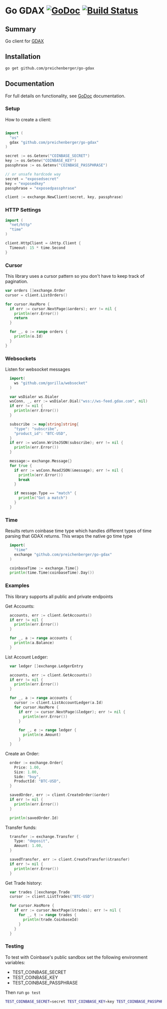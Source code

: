 Go GDAX [![GoDoc](http://img.shields.io/badge/godoc-reference-blue.svg)](http://godoc.org/github.com/preichenberger/go-gdax) [![Build Status](https://travis-ci.org/preichenberger/go-gdax.svg?branch=master)](https://travis-ci.org/preichenberger/go-gdax)
========

## Summary

Go client for [GDAX](https://www.gdax.com)

## Installation

```sh
go get github.com/preichenberger/go-gdax
```

## Documentation
For full details on functionality, see [GoDoc](http://godoc.org/github.com/preichenberger/go-gdax) documentation.

### Setup
How to create a client:

```go

import (
  "os"
  gdax "github.com/preichenberger/go-gdax"
)

secret := os.Getenv("COINBASE_SECRET")
key := os.Getenv("COINBASE_KEY")
passphrase := os.Getenv("COINBASE_PASSPHRASE")

// or unsafe hardcode way
secret = "exposedsecret"
key = "exposedkey"
passphrase = "exposedpassphrase"

client := exchange.NewClient(secret, key, passphrase)
```

### HTTP Settings
```go
import (
  "net/http"
  "time"
)

client.HttpClient = &http.Client {
  Timeout: 15 * time.Second
}
```

### Cursor
This library uses a cursor pattern so you don't have to keep track of pagination.

```go
var orders []exchange.Order
cursor = client.ListOrders()

for cursor.HasMore {
  if err := cursor.NextPage(&orders); err != nil {
    println(err.Error())
    return
  }

  for _, o := range orders {
    println(o.Id)
  }
}

```

### Websockets
Listen for websocket messages

```go
  import(
    ws "github.com/gorilla/websocket"
  )

  var wsDialer ws.Dialer
  wsConn, _, err := wsDialer.Dial("wss://ws-feed.gdax.com", nil)
  if err != nil {
    println(err.Error())
  }

  subscribe := map[string]string{
    "type": "subscribe",
    "product_id": "BTC-USD",
  }
  if err := wsConn.WriteJSON(subscribe); err != nil {
    println(err.Error())
  }

  message:= exchange.Message{}
  for true {
    if err := wsConn.ReadJSON(&message); err != nil {
      println(err.Error())
      break
    }

    if message.Type == "match" {
      println("Got a match")
    }
  }

```

### Time
Results return coinbase time type which handles different types of time parsing that GDAX returns. This wraps the native go time type

```go
  import(
    "time"
    exchange "github.com/preichenberger/go-gdax"
  )

  coinbaseTime := exchange.Time{}
  println(time.Time(coinbaseTime).Day())
```

### Examples
This library supports all public and private endpoints

Get Accounts:
```go
  accounts, err := client.GetAccounts()
  if err != nil {
    println(err.Error())
  }

  for _, a := range accounts {
    println(a.Balance)
  }
```

List Account Ledger:
```go
  var ledger []exchange.LedgerEntry

  accounts, err := client.GetAccounts()
  if err != nil {
    println(err.Error())
  }

  for _, a := range accounts {
    cursor := client.ListAccountLedger(a.Id)
    for cursor.HasMore {
      if err := cursor.NextPage(&ledger); err != nil {
        println(err.Error())
      }

      for _, e := range ledger {
        println(e.Amount)
      }
  }
```

Create an Order:
```go
  order := exchange.Order{
    Price: 1.00,
    Size: 1.00,
    Side: "buy",
    ProductId: "BTC-USD",
  }

  savedOrder, err := client.CreateOrder(&order)
  if err != nil {
    println(err.Error())
  }

  println(savedOrder.Id)
```

Transfer funds:
```go
  transfer := exchange.Transfer {
    Type: "deposit",
    Amount: 1.00,
  }

  savedTransfer, err := client.CreateTransfer(&transfer)
  if err != nil {
    println(err.Error())
  }
```

Get Trade history:
```go
  var trades []exchange.Trade
  cursor := client.ListTrades("BTC-USD")

  for cursor.HasMore {
    if err := cursor.NextPage(&trades); err != nil {
      for _, t := range trades {
        println(trade.CoinbaseId)
      }
    }
  }
```

### Testing
To test with Coinbase's public sandbox set the following environment variables:
  - TEST_COINBASE_SECRET
  - TEST_COINBASE_KEY
  - TEST_COINBASE_PASSPHRASE

Then run `go test`
```sh
TEST_COINBASE_SECRET=secret TEST_COINBASE_KEY=key TEST_COINBASE_PASSPHRASE=passphrase go test
```
